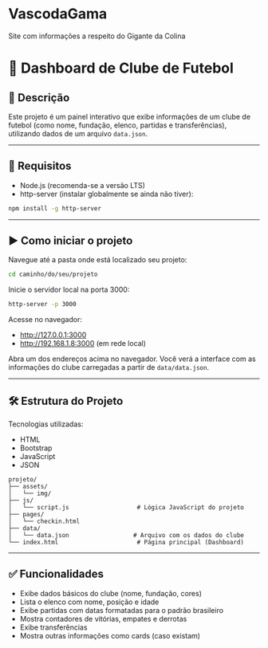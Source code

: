 # VascodaGama
Site com informações a respeito do Gigante da Colina

# 📄 Dashboard de Clube de Futebol

## 📁 Descrição

Este projeto é um painel interativo que exibe informações de um clube de futebol (como nome, fundação, elenco, partidas e transferências), utilizando dados de um arquivo `data.json`.

---

## 🚀 Requisitos

- Node.js (recomenda-se a versão LTS)
- http-server (instalar globalmente se ainda não tiver):

```bash
npm install -g http-server
```

---

## ▶️ Como iniciar o projeto

Navegue até a pasta onde está localizado seu projeto:

```bash
cd caminho/do/seu/projeto
```

Inicie o servidor local na porta 3000:

```bash
http-server -p 3000
```

Acesse no navegador:

- http://127.0.0.1:3000
- http://192.168.1.8:3000 (em rede local)

Abra um dos endereços acima no navegador. Você verá a interface com as informações do clube carregadas a partir de `data/data.json`.

---

## 🛠 Estrutura do Projeto

Tecnologias utilizadas:
- HTML
- Bootstrap
- JavaScript
- JSON

```
projeto/
├── assets/         
│   └── img/
├── js/
│   └── script.js                   # Lógica JavaScript do projeto
├── pages/
│   └── checkin.html
├── data/
│   └── data.json                  # Arquivo com os dados do clube
└── index.html                      # Página principal (Dashboard)
```

---

## ✅ Funcionalidades

- Exibe dados básicos do clube (nome, fundação, cores)
- Lista o elenco com nome, posição e idade
- Exibe partidas com datas formatadas para o padrão brasileiro
- Mostra contadores de vitórias, empates e derrotas
- Exibe transferências
- Mostra outras informações como cards (caso existam)


